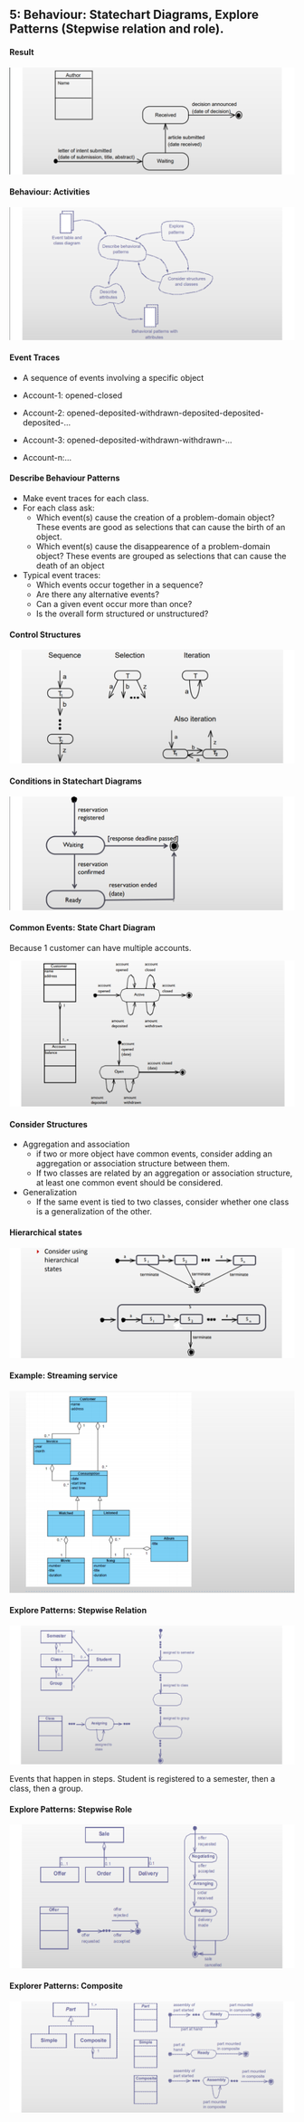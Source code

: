 ## 5: Behaviour: Statechart Diagrams, Explore Patterns (Stepwise relation and role).

#### Result

![](.\img\12.png)

#### Behaviour: Activities

![](.\img\13.png)

#### Event Traces

- A sequence of events involving a specific object



- Account-1: opened-closed
- Account-2: opened-deposited-withdrawn-deposited-deposited-deposited-...
- Account-3: opened-deposited-withdrawn-withdrawn-...
- Account-n:...

#### Describe Behaviour Patterns

- Make event traces for each class.
- For each class ask:
  - Which event(s) cause the creation of a problem-domain object? These events are good as selections that can cause the birth of an object.
  - Which event(s) cause the disappearence of a problem-domain object? These events are grouped as selections that can cause the death of an object
- Typical event traces:
  - Which events occur together in a sequence?
  - Are there any alternative events?
  - Can a given event occur more than once?
  - Is the overall form structured or unstructured?

#### Control Structures

![](.\img\14.png)

#### Conditions in Statechart Diagrams

![](.\img\16.png)

#### Common Events: State Chart Diagram

Because 1 customer can have multiple accounts.

![](.\img\17.png)



#### Consider Structures

- Aggregation and association
  - if two or more object have common events, consider adding an aggregation or association structure between them.
  - If two classes are related by an aggregation or association structure, at least one common event should be considered.
- Generalization
  - If the same event is tied to two classes, consider whether one class is a generalization of the other.

#### Hierarchical states

![](.\img\18.png)

#### Example: Streaming service

![](.\img\19.png)

#### Explore Patterns: Stepwise Relation

![](.\img\20.png)

Events that happen in steps. Student is registered to a semester, then a class, then a group.

#### Explore Patterns: Stepwise Role

![](.\img\21.png)

#### Explorer Patterns: Composite

![](.\img\22.png)





